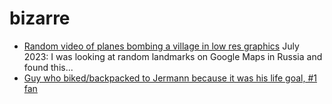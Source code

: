 # bizarre

- [Random video of planes bombing a village in low res graphics](https://www.google.com/maps/@71.9924113,114.0376588,3a,75y,90t/data=!3m8!1e5!3m6!1sAF1QipMD3Sly5s21ij12r4PLGM0fKaa7xsOgeGabA6fn!2e10!3e10!6shttps:%2F%2Flh5.googleusercontent.com%2Fp%2FAF1QipMD3Sly5s21ij12r4PLGM0fKaa7xsOgeGabA6fn%3Dw114-h86-k-no!7i768!8i576?entry=ttu) July 2023: I was looking at random landmarks on Google Maps in Russia and found this...
- [Guy who biked/backpacked to Jermann because it was his life goal, #1 fan](https://maps.app.goo.gl/gSuezt3gZqDYFUSCA)
